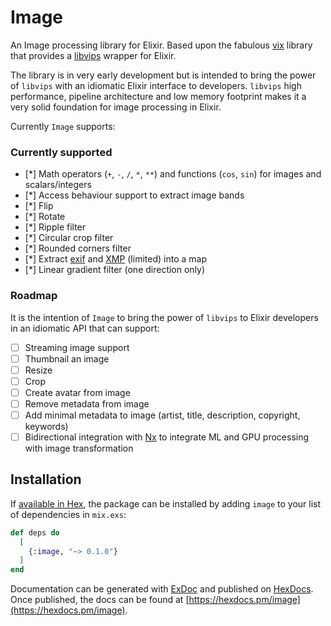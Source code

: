 # Image

An Image processing library for Elixir. Based upon the fabulous [vix](https://hex.pm/packages/vix) library that provides a [libvips](https://www.libvips.org) wrapper for Elixir.

The library is in very early development but is intended to bring the power of `libvips` with an idiomatic Elixir interface to developers. `libvips` high performance, pipeline architecture and low memory footprint makes it a very solid foundation for image processing in Elixir.

Currently `Image` supports:

### Currently supported

* [*] Math operators (`+`, `-`, `/`, `*`, `**`) and functions (`cos`, `sin`) for images and scalars/integers
* [*] Access behaviour support to extract image bands
* [*] Flip
* [*] Rotate
* [*] Ripple filter
* [*] Circular crop filter
* [*] Rounded corners filter
* [*] Extract [exif](https://en.wikipedia.org/wiki/Exif) and [XMP](https://www.adobe.com/products/xmp.html) (limited) into a map
* [*] Linear gradient filter (one direction only)

### Roadmap

It is the intention of `Image` to bring the power of `libvips` to Elixir developers in an idiomatic API that can support:

* [ ] Streaming image support
* [ ] Thumbnail an image
* [ ] Resize
* [ ] Crop
* [ ] Create avatar from image
* [ ] Remove metadata from image
* [ ] Add minimal metadata to image (artist, title, description, copyright, keywords)
* [ ] Bidirectional integration with [Nx](https://hex.pm/packages/nx) to integrate ML and GPU processing with image transformation

## Installation

If [available in Hex](https://hex.pm/docs/publish), the package can be installed
by adding `image` to your list of dependencies in `mix.exs`:

```elixir
def deps do
  [
    {:image, "~> 0.1.0"}
  ]
end
```

Documentation can be generated with [ExDoc](https://github.com/elixir-lang/ex_doc)
and published on [HexDocs](https://hexdocs.pm). Once published, the docs can
be found at [https://hexdocs.pm/image](https://hexdocs.pm/image).

